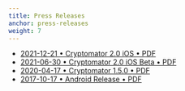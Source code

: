 ```yaml
---
title: Press Releases
anchor: press-releases
weight: 7
---
```

- [2021-12-21 • Cryptomator 2.0 iOS • PDF](/presskit/2021-12-21%20Cryptomator%202.0%20iOS.pdf)
- [2021-06-30 • Cryptomator 2.0 iOS Beta • PDF](/presskit/2021-06-30%20Cryptomator%202.0%20iOS%20Beta.pdf)
- [2020-04-17 • Cryptomator 1.5.0 • PDF](/presskit/2020-04-17%20Cryptomator%201.5.0.pdf)
- [2017-10-17 • Android Release • PDF](/presskit/2017-10-17%20Android%20Release.pdf)

